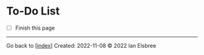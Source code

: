# To-Do List

- [ ] Finish this page

---
Go back to [[index]]
Created: 2022-11-08
© 2022 Ian Elsbree

[//begin]: # "Autogenerated link references for markdown compatibility"
[index]: index "Home Page"
[//end]: # "Autogenerated link references"